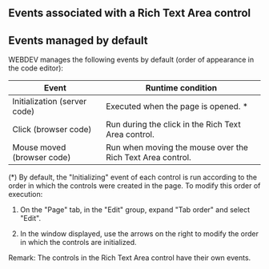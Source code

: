 
## Events associated with a Rich Text Area control
			

<a name="NOTE1"></a>
<a name="NOTE1_1"></a>


## Events managed by default
<a name="events_managed_default_ELTTEXTE000095"></a>
WEBDEV manages the following events by default (order of appearance in the code editor):

| **Event** | **Runtime condition** |
| --- | --- |
| Initialization (server code) | Executed when the page is opened. \* |
| Click (browser code) | Run during the click in the Rich Text Area control. |
| Mouse moved (browser code) | Run when moving the mouse over the Rich Text Area control. |


(\*) By default, the "Initializing" event of each control is run according to the order in which the controls were created in the page. To modify this order of execution: 

1. On the "Page" tab, in the "Edit" group, expand "Tab order" and select "Edit". 

2. In the window displayed, use the arrows on the right to modify the order in which the controls are initialized.




Remark: The controls in the Rich Text Area control have their own events. 


